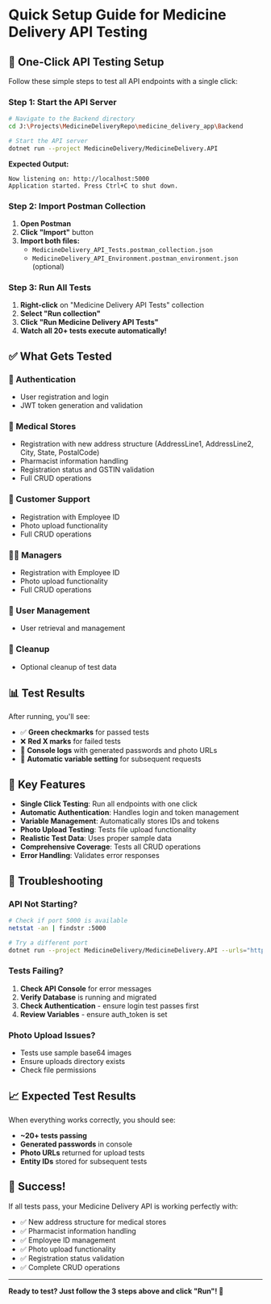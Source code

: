 # Quick Setup Guide for Medicine Delivery API Testing

## 🚀 One-Click API Testing Setup

Follow these simple steps to test all API endpoints with a single click:

### Step 1: Start the API Server

```bash
# Navigate to the Backend directory
cd J:\Projects\MedicineDeliveryRepo\medicine_delivery_app\Backend

# Start the API server
dotnet run --project MedicineDelivery/MedicineDelivery.API
```

**Expected Output:**
```
Now listening on: http://localhost:5000
Application started. Press Ctrl+C to shut down.
```

### Step 2: Import Postman Collection

1. **Open Postman**
2. **Click "Import"** button
3. **Import both files:**
   - `MedicineDelivery_API_Tests.postman_collection.json`
   - `MedicineDelivery_API_Environment.postman_environment.json` (optional)

### Step 3: Run All Tests

1. **Right-click** on "Medicine Delivery API Tests" collection
2. **Select "Run collection"**
3. **Click "Run Medicine Delivery API Tests"**
4. **Watch all 20+ tests execute automatically!**

## ✅ What Gets Tested

### 🔐 Authentication
- User registration and login
- JWT token generation and validation

### 🏥 Medical Stores
- Registration with new address structure (AddressLine1, AddressLine2, City, State, PostalCode)
- Pharmacist information handling
- Registration status and GSTIN validation
- Full CRUD operations

### 👥 Customer Support
- Registration with Employee ID
- Photo upload functionality
- Full CRUD operations

### 👨‍💼 Managers
- Registration with Employee ID
- Photo upload functionality
- Full CRUD operations

### 👤 User Management
- User retrieval and management

### 🧹 Cleanup
- Optional cleanup of test data

## 📊 Test Results

After running, you'll see:
- ✅ **Green checkmarks** for passed tests
- ❌ **Red X marks** for failed tests
- 📝 **Console logs** with generated passwords and photo URLs
- 🔄 **Automatic variable setting** for subsequent requests

## 🎯 Key Features

- **Single Click Testing**: Run all endpoints with one click
- **Automatic Authentication**: Handles login and token management
- **Variable Management**: Automatically stores IDs and tokens
- **Photo Upload Testing**: Tests file upload functionality
- **Realistic Test Data**: Uses proper sample data
- **Comprehensive Coverage**: Tests all CRUD operations
- **Error Handling**: Validates error responses

## 🔧 Troubleshooting

### API Not Starting?
```bash
# Check if port 5000 is available
netstat -an | findstr :5000

# Try a different port
dotnet run --project MedicineDelivery/MedicineDelivery.API --urls="http://localhost:5001"
```

### Tests Failing?
1. **Check API Console** for error messages
2. **Verify Database** is running and migrated
3. **Check Authentication** - ensure login test passes first
4. **Review Variables** - ensure auth_token is set

### Photo Upload Issues?
- Tests use sample base64 images
- Ensure uploads directory exists
- Check file permissions

## 📈 Expected Test Results

When everything works correctly, you should see:
- **~20+ tests passing**
- **Generated passwords** in console
- **Photo URLs** returned for upload tests
- **Entity IDs** stored for subsequent tests

## 🎉 Success!

If all tests pass, your Medicine Delivery API is working perfectly with:
- ✅ New address structure for medical stores
- ✅ Pharmacist information handling
- ✅ Employee ID management
- ✅ Photo upload functionality
- ✅ Registration status validation
- ✅ Complete CRUD operations

---

**Ready to test? Just follow the 3 steps above and click "Run"! 🚀**
